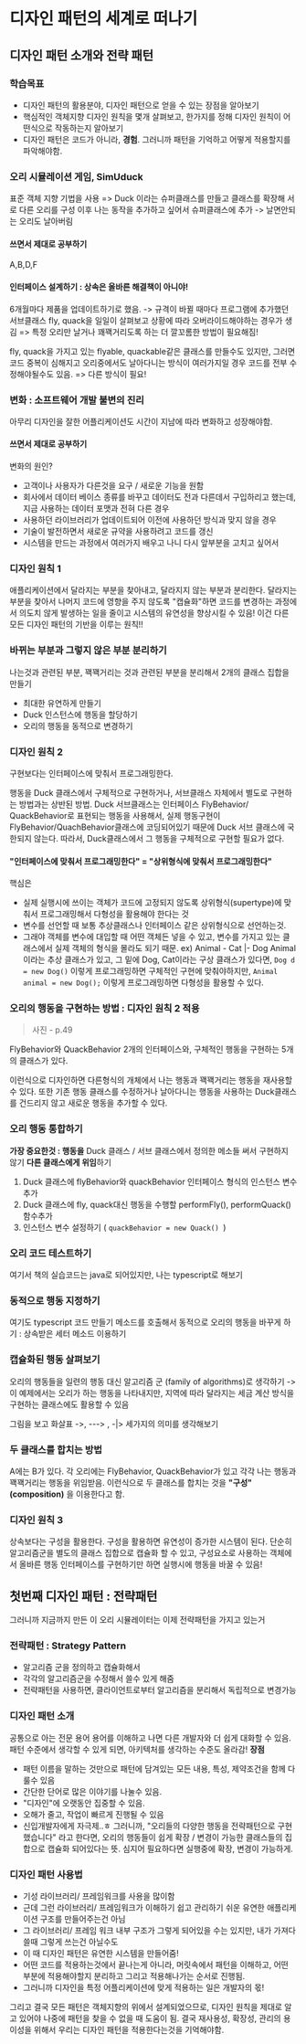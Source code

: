 # 디자인 패턴의 세계로 떠나기
## 디자인 패턴 소개와 전략 패턴
### 학습목표
- 디자인 패턴의 활용분야, 디자인 패턴으로 얻을 수 있는 장점을 알아보기
- 핵심적인 객체지향 디자인 원칙을 몇개 살펴보고, 한가지를 정해 디자인 원칙이 어떤식으로 작동하는지 알아보기
- 디자인 패턴은 코드가 아니라, **경험**. 그러니까 패턴을 기억하고 어떻게 적용할지를 파악해야함.
### 오리 시뮬레이션 게임, SimUduck
표준 객체 지향 기법을 사용 => Duck 이라는 슈퍼클래스를 만들고 클래스를 확장해 서로 다른 오리를 구성
이후 나는 동작을 추가하고 싶어서 슈퍼클래스에 추가 -> 날면안되는 오리도 날아버림
#### 쓰면서 제대로 공부하기 
A,B,D,F
#### 인터페이스 설계하기 : 상속은 올바른 해결책이 아니야!
6개월마다 제품을 업데이트하기로 했음. -> 규격이 바뀔 때마다 프로그램에 추가했던 서브클래스 fly, quack을 일일이 살펴보고 상황에 따라 오버라이드해야하는 경우가 생김
=> 특정 오리만 날거나 꽤꽥거리도록 하는 더 깔꼬롬한 방법이 필요해짐!

fly, quack을 가지고 있는 flyable, quackable같은 클래스를 만들수도 있지만, 그러면 코드 중복이 심해지고 오리중에서도 날아다니는 방식이 여러가지일 경우 코드를 전부 수정해야될수도 있음.
=> 다른 방식이 필요!

### 변화 : 소프트웨어 개발 불변의 진리
아무리 디자인을 잘한 어플리케이션도 시간이 지남에 따라 변화하고 성장해야함. 
#### 쓰면서 제대로 공부하기 
변화의 원인? 
- 고객이나 사용자가 다른것을 요구 / 새로운 기능을 원함
- 회사에서 데이터 베이스 종류를 바꾸고 데이터도 전과 다른데서 구입하리고 했는데, 지금 사용하는 데이터 포맷과 전혀 다른 경우 
- 사용하던 라이브러리가 업데이트되어 이전에 사용하던 방식과 맞지 않을 경우
- 기술이 발전하면서 새로운 규약을 사용하려고 코드를 갱신
- 시스템을 만드는 과정에서 여러가지 배우고 나니 다시 앞부분을 고치고 싶어서
### 디자인 원칙 1
애플리케이션에서 달라지는 부분을 찾아내고, 달라지지 않는 부분과 분리한다.
달라지는 부분을 찾아서 나머지 코드에 영향을 주지 않도록 "캡슐화"하면 코드를 변경하는 과정에서 의도치 않게 발생하는 일을 줄이고 시스템의 유연성을 향상시킬 수 있음! 
이건 다른 모든 디자인 패턴의 기반을 이루는 원칙!! 
### 바뀌는 부분과 그렇지 않은 부분 분리하기
나는것과 관련된 부분, 꽥꽥거리는 것과 관련된 부분을 분리해서 2개의 클래스 집합을 만들기
- 최대한 유연하게 만들기 
- Duck 인스턴스에 행동을 할당하기 
- 오리의 행동을 동적으로 변경하기
### 디자인 원칙 2
구현보다는 인터페이스에 맞춰서 프로그래밍한다.

행동을 Duck 클래스에서 구체적으로 구현하거나, 서브클래스 자체에서 별도로 구현하는 방법과는 상반된 방법. 
Duck 서브클래스는 인터페이스 FlyBehavior/ QuackBehavior로 표현되는 행동을 사용해서, 실제 행동구현이 FlyBehavior/QuachBehavior클래스에 코딩되어있기 때문에 Duck 서브 클래스에 국한되지 않는다. 따라서, Duck클래스에서 그 행동을 구체적으로 구현할 필요가 없다.

#### "인터페이스에 맞춰서 프로그래밍한다" = "상위형식에 맞춰서 프로그래밍한다"
핵심은 
- 실제 실행시에 쓰이는 객체가 코드에 고정되지 않도록 상위형식(supertype)에 맞춰서 프로그래밍해서 다형성을 활용해야 한다는 것
- 변수를 선언할 때 보통 추상클래스나 인터페이스 같은 상위형식으로 선언하는것.
- 그래야 객체를 변수에 대입할 때 어떤 객체든 넣을 수 있고, 변수를 가지고 있는 클래스에서 실제 객체의 형식을 몰라도 되기 때문.
ex) Animal - Cat
		  |- Dog 
	Animal이라는 추상 클래스가 있고, 그 밑에 Dog, Cat이라는 구상 클래스가 있다면, 
	```Dog d = new Dog()```
	이렇게 프로그래밍하면 구체적인 구현에 맞춰야하지만,
	```Animal animal = new Dog();```
	이렇게 프로그래밍하면 다형성을 활용할 수 있다.

### 오리의 행동을 구현하는 방법 : 디자인 원칙 2 적용

> 사진  - p.49

FlyBehavior와 QuackBehavior 2개의 인터페이스와, 
구체적인 행동을 구현하는 5개의 클래스가 있다. 

이런식으로 디자인하면 다른형식의 개체에서 나는 행동과 꽥꽥거리는 행동을 재사용할 수 있다.
또한 기존 행동 클래스를 수정하거나 날아다니는 행동을 사용하는 Duck클래스를 건드리지 않고 새로운 행동을 추가할 수 있다.

### 오리 행동 통합하기
**가장 중요한것 : 행동을** Duck 클래스 / 서브 클래스에서 정의한 메소들 써서 구현하지 않기 
**다른 클래스에게 위임**하기

1. Duck 클래스에 flyBehavior와 quackBehavior 인터페이스 형식의 인스턴스 변수 추가
2. Duck 클래스에 fly, quack대신 행동을 수행할  performFly(), performQuack()함수추가
3. 인스턴스 변수 설정하기 ( ```quackBehavior = new Quack() ```)

### 오리 코드 테스트하기 
여기서 책의 실습코드는 java로 되어있지만, 나는 typescript로 해보기

### 동적으로 행동 지정하기
여기도 typescript 코드 만들기
메소드를 호출해서 동적으로 오리의 행동을 바꾸게 하기 : 상속받은 세터 메소드 이용하기 

### 캡슐화된 행동 살펴보기
오리의 행동들을 일련의 행동 대신 알고리즘 군 (family of algorithms)로 생각하기
-> 이 예제에서는 오리가 하는 행동을 나타내지만, 지역에 따라 달라지는 세금 계산 방식을 구현하는 클래스에도 활용할 수 있음

그림을 보고 화살표 ->, ---> , -|> 세가지의 의미를 생각해보기

### 두 클래스를 합치는 방법
A에는 B가 있다. 
각 오리에는 FlyBehavior, QuackBehavior가 있고 각각 나는 행동과 꽥꽥거리는 행동을 위임받음. 
이런식으로 두 클래스를 합치는 것을 **"구성" (composition)** 을 이용한다고 함.

### 디자인 원칙 3
상속보다는 구성을 활용한다.
구성을 활용하면 유연성이 증가한 시스템이 된다.
단순히 알고리즘군을 별도의 클래스 집합으로 캡슐화 할 수 있고, 구성요소로 사용하는 객체에서 올바른 행동 인터페이스를 구현하기만 하면 실행시에 행동을 바꿀 수 있음!


## 첫번째 디자인 패턴 : 전략패턴

그러니까 지금까지 만든 이 오리 시뮬레이터는 이제 전략패턴을 가지고 있는거
### 전략패턴 : Strategy Pattern 
- 알고리즘 군을 정의하고 캡슐화해서 
- 각각의 알고리즘군을 수정해서 쓸수 있게 해줌
- 전략패턴을 사용하면, 클라이언트로부터 알고리즘을 분리해서 독립적으로 변경가능

### 디자인 패턴 소개
공통으로 아는 전문 용어
용어를 이해하고 나면 다른 개발자와 더 쉽게 대화할 수 있음.
패턴 수준에서 생각할 수 있게 되면, 아키텍처를 생각하는 수준도 올라감!
**장점**
- 패턴 이름을 말하는 것만으로 패턴에 담겨있는 모든 내용, 특성, 제약조건을 함께 다룰수 있음
- 간단한 단어로 많은 이야기를 나눌수 있음.
- "디자인"에 오랫동안 집중할 수 있음.
- 오해가 줄고, 작업이 빠르게 진행될 수 있음
- 신입개발자에게 자극제..ㅎ
그러니까, "오리들의 다양한 행동을 전략패턴으로 구현했습니다" 라고 한다면, 
오리의 행동들이 쉽게 확장 / 변경이 가능한 클래스들의 집합으로 캡슐화 되어있다는 뜻. 심지어 필요하다면 실행중에 확장, 변경이 가능하게.

### 디자인 패턴 사용법
- 기성 라이브러리/ 프레임워크를 사용을 많이함
- 근데 그런 라이브러리/ 프레임워크가 이해하기 쉽고 관리하기 쉬운 유연한 애플리케이션 구조를 만들어주는건 아님
- 그 라이브러리/ 프레임 워크 내부 구조가 그렇게 되어있을 수는 있지만, 내가 가져다 쓸때 그렇게 쓰는건 아닐수도
- 이 때 디자인 패턴은 유연한 시스템을 만들어줌!
- 어떤 코드를 적용하는것에서 끝나는게 아니라, 머릿속에서 패턴을 이해하고, 어떤 부분에 적용해야할지 분리하고 그리고 적용해나가는 순서로 진행됨.
- 그러니까 디자인을 특정 어플리케이션에 맞게 적용하는 일은 개발자의 몫!

그리고 결국 모든 패턴은 객체지향의 위에서 설계되었으므로, 디자인 원칙을 제대로 알고 있어야 나중에 패턴을 찾을 수 없을 때 도움이 됨. 
결국 재사용성, 확장성, 관리의 용이성을 위해서 우리는 디자인 패턴을 적용한다는것을 기억해야함.

